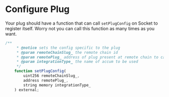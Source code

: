 # Configure Plug

Your plug should have a function that can call `setPlugConfig` on Socket to register itself. Worry not you can call this function as many times as you want.

```javascript
/**
     * @notice sets the config specific to the plug
     * @param remoteChainSlug_ the remote chain id
     * @param remotePlug_ address of plug present at remote chain to call inbound
     * @param integrationType_ the name of accum to be used
     */
    function setPlugConfig(
        uint256 remoteChainSlug_,
        address remotePlug_,
        string memory integrationType_
    ) external;
```
